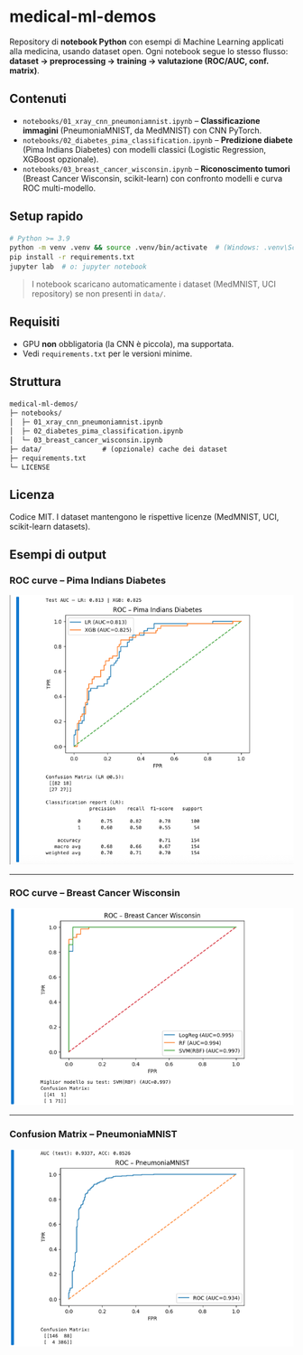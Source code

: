 # medical-ml-demos

Repository di **notebook Python** con esempi di Machine Learning applicati alla medicina, usando dataset open.
Ogni notebook segue lo stesso flusso: **dataset → preprocessing → training → valutazione (ROC/AUC, conf. matrix)**.

## Contenuti
- `notebooks/01_xray_cnn_pneumoniamnist.ipynb` – **Classificazione immagini** (PneumoniaMNIST, da MedMNIST) con CNN PyTorch.
- `notebooks/02_diabetes_pima_classification.ipynb` – **Predizione diabete** (Pima Indians Diabetes) con modelli classici (Logistic Regression, XGBoost opzionale).
- `notebooks/03_breast_cancer_wisconsin.ipynb` – **Riconoscimento tumori** (Breast Cancer Wisconsin, scikit-learn) con confronto modelli e curva ROC multi-modello.

## Setup rapido
```bash
# Python >= 3.9
python -m venv .venv && source .venv/bin/activate  # (Windows: .venv\Scripts\activate)
pip install -r requirements.txt
jupyter lab  # o: jupyter notebook
```

> I notebook scaricano automaticamente i dataset (MedMNIST, UCI repository) se non presenti in `data/`.

## Requisiti
- GPU **non** obbligatoria (la CNN è piccola), ma supportata.
- Vedi `requirements.txt` per le versioni minime.

## Struttura
```
medical-ml-demos/
├─ notebooks/
│  ├─ 01_xray_cnn_pneumoniamnist.ipynb
│  ├─ 02_diabetes_pima_classification.ipynb
│  └─ 03_breast_cancer_wisconsin.ipynb
├─ data/               # (opzionale) cache dei dataset
├─ requirements.txt
└─ LICENSE
```

## Licenza
Codice MIT. I dataset mantengono le rispettive licenze (MedMNIST, UCI, scikit-learn datasets).

## Esempi di output

### ROC curve – Pima Indians Diabetes
![ROC Pima](docs/roc_pima.png)

---

### ROC curve – Breast Cancer Wisconsin
![ROC Breast](docs/roc_breast.png)

---

### Confusion Matrix – PneumoniaMNIST
![CM Pneumonia](docs/cm_pneumonia.png)
